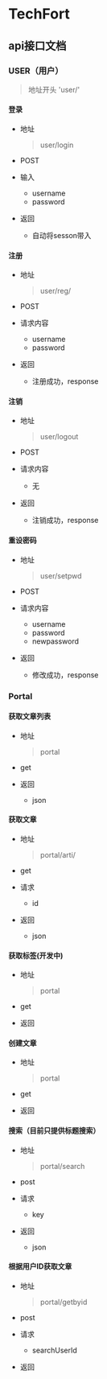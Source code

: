 # TechFort


## api接口文档

### USER（用户）

>  地址开头 'user/'

#### 登录

- 地址

  > user/login

- POST

- 输入
  - username
  - password

- 返回

  - 自动将sesson带入

#### 注册

- 地址

  > user/reg/

- POST

- 请求内容

  - username
  - password

- 返回

  - 注册成功，response

#### 注销

- 地址

  > user/logout

- POST

- 请求内容

  - 无

- 返回

  - 注销成功，response

#### 重设密码

- 地址

  > user/setpwd

- POST

- 请求内容

  - username
  - password
  - newpassword

- 返回

  - 修改成功，response



### Portal

#### 获取文章列表

- 地址

  > portal

- get

- 返回

  - json

####  获取文章

- 地址

  > portal/arti/

- get

- 请求

  - id

- 返回

  - json

#### 获取标签(开发中)

- 地址

  > portal

- get

- 返回

#### 创建文章

- 地址

  > portal

- get

- 返回

#### 搜索（目前只提供标题搜索）

- 地址

  > portal/search

- post

- 请求

  - key

- 返回

  - json

#### 根据用户ID获取文章

- 地址

  > portal/getbyid

- post

- 请求

  - searchUserId

- 返回